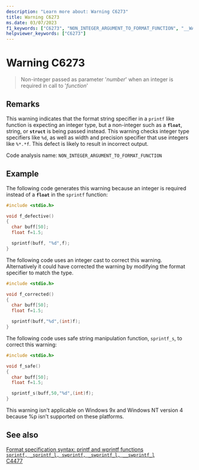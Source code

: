 ```yaml
---
description: "Learn more about: Warning C6273"
title: Warning C6273
ms.date: 03/07/2023
f1_keywords: ["C6273", "NON_INTEGER_ARGUMENT_TO_FORMAT_FUNCTION", "__WARNING_NON_INTEGER_ARGUMENT_TO_FORMAT_FUNCTION"]
helpviewer_keywords: ["C6273"]
---
```

# Warning C6273

> Non-integer passed as parameter '*number*' when an integer is required in call to '*function*'

## Remarks

This warning indicates that the format string specifier in a `printf` like function is expecting an integer type, but a non-integer such as a **`float`**, string, or **`struct`** is being passed instead. This warning checks integer type specifiers like `%d`, as well as width and precision specifier that use integers like `%*.*f`. This defect is likely to result in incorrect output.

Code analysis name: `NON_INTEGER_ARGUMENT_TO_FORMAT_FUNCTION`

## Example

The following code generates this warning because an integer is required instead of a **`float`** in the `sprintf` function:

```cpp
#include <stdio.h>

void f_defective()
{
  char buff[50];
  float f=1.5;

  sprintf(buff, "%d",f);
}
```

The following code uses an integer cast to correct this warning.  Alternatively it could have corrected the warning by modifying the format specifier to match the type.

```cpp
#include <stdio.h>

void f_corrected()
{
  char buff[50];
  float f=1.5;

  sprintf(buff,"%d",(int)f);
}
```

The following code uses safe string manipulation function, `sprintf_s`, to correct this warning:

```cpp
#include <stdio.h>

void f_safe()
{
  char buff[50];
  float f=1.5;

  sprintf_s(buff,50,"%d",(int)f);
}
```

This warning isn't applicable on Windows 9x and Windows NT version 4 because %p isn't supported on these platforms.

## See also

[Format specification syntax: printf and wprintf functions](../c-runtime-library/format-specification-syntax-printf-and-wprintf-functions.md)\
[`sprintf, _sprintf_l, swprintf, _swprintf_l, __swprintf_l`](../c-runtime-library/reference/sprintf-sprintf-l-swprintf-swprintf-l-swprintf-l.md)\
[C4477](../error-messages/compiler-warnings/C4477.md)
